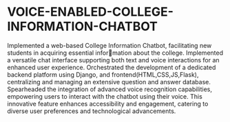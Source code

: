 # VOICE-ENABLED-COLLEGE-INFORMATION-CHATBOT
Implemented a web-based College Information Chatbot, facilitating new students in acquiring essential information about the college. Implemented a versatile chat interface supporting both text and voice interactions for an enhanced user experience.
Orchestrated the development of a dedicated backend platform using Django, and frontend(HTML,CSS,JS,Flask), centralizing and managing an extensive question and answer database.
Spearheaded the integration of advanced voice recognition capabilities, empowering users to interact with the chatbot using their voice. This innovative feature enhances accessibility and engagement, catering to diverse user preferences and technological advancements.
